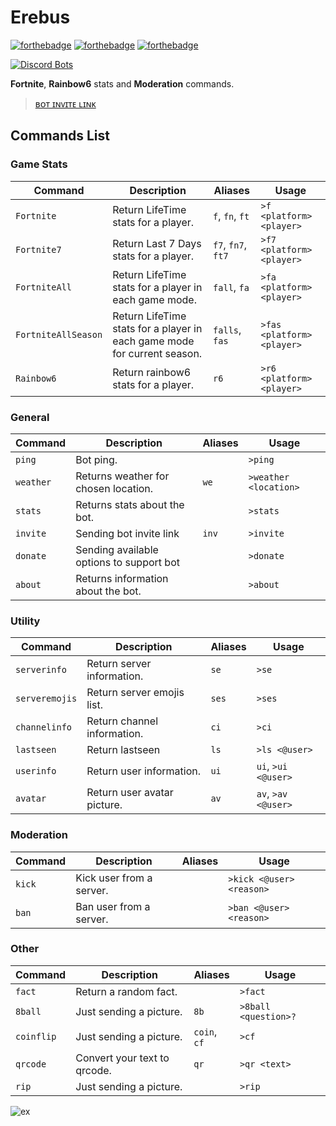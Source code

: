 Erebus
===================

[![forthebadge](https://forthebadge.com/images/badges/made-with-javascript.svg)](https://forthebadge.com)
[![forthebadge](https://forthebadge.com/images/badges/mom-made-pizza-rolls.svg)](https://forthebadge.com)
[![forthebadge](https://forthebadge.com/images/badges/for-you.svg)](https://forthebadge.com)

[![Discord Bots](https://discordbots.org/api/widget/408738823162429440.svg)](https://discordbots.org/bot/408738823162429440)


**Fortnite**, **Rainbow6** stats and **Moderation** commands.

>[ʙᴏᴛ ɪɴᴠɪᴛᴇ ʟɪɴᴋ](https://discordapp.com/oauth2/authorize?client_id=408738823162429440&scope=bot&permissions=2146958463)

Commands List
-------------------

### Game Stats ###

Command | Description | Aliases | Usage
--- | --- | --- | ---
`Fortnite` | Return LifeTime stats for a player. | `f`, `fn`, `ft` | `>f <platform> <player>`
`Fortnite7` | Return Last 7 Days stats for a player. | `f7`, `fn7`, `ft7` | `>f7 <platform> <player>`
`FortniteAll` | Return LifeTime stats for a player in each game mode. | `fall`, `fa` | `>fa <platform> <player>`
`FortniteAllSeason` | Return LifeTime stats for a player in each game mode for current season. | `falls`, `fas` | `>fas <platform> <player>`
`Rainbow6` | Return rainbow6 stats for a player. | `r6` | `>r6 <platform> <player>`

### General ###
Command | Description | Aliases | Usage
--- | --- | --- | ---
`ping` | Bot ping. | | `>ping`
`weather` | Returns weather for chosen location. | `we` | `>weather <location>`
`stats` | Returns stats about the bot. | | `>stats`
`invite` | Sending bot invite link | `inv` | `>invite`
`donate` | Sending available options to support bot | | `>donate`
`about` | Returns information about the bot. | | `>about`

### Utility ###

Command | Description | Aliases | Usage
--- | --- | --- | ---
`serverinfo` | Return server information. | `se` | `>se`
`serveremojis` | Return server emojis list. | `ses` | `>ses`
`channelinfo` | Return channel information. | `ci` | `>ci`
`lastseen` | Return lastseen  | `ls` | `>ls <@user>`
`userinfo` | Return user information. | `ui` | `ui`, `>ui <@user>`
`avatar` | Return user avatar picture. | `av` | `av`, `>av <@user>`

### Moderation ###

Command | Description | Aliases | Usage
--- | --- | --- | ---
`kick` | Kick user from a server. |  | `>kick <@user> <reason>`
`ban` | Ban user from a server. |  | `>ban <@user> <reason>`

### Other ###

Command | Description | Aliases | Usage
--- | --- | --- | ---
`fact` | Return a random fact. |  | `>fact`
`8ball` | Just sending a picture. | `8b` | `>8ball <question>?`
`coinflip` | Just sending a picture. | `coin`, `cf` | `>cf`
`qrcode` | Convert your text to qrcode. | `qr` | `>qr <text>`
`rip` | Just sending a picture. |  | `>rip`

![ex](https://i.imgur.com/MxRHegx.png)
